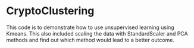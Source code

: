 # CryptoClustering

This code is to demonstrate how to use unsupervised learning using Kmeans. This also included scaling the data with StandardScaler and PCA methods and find out which method would lead to a better outcome.

